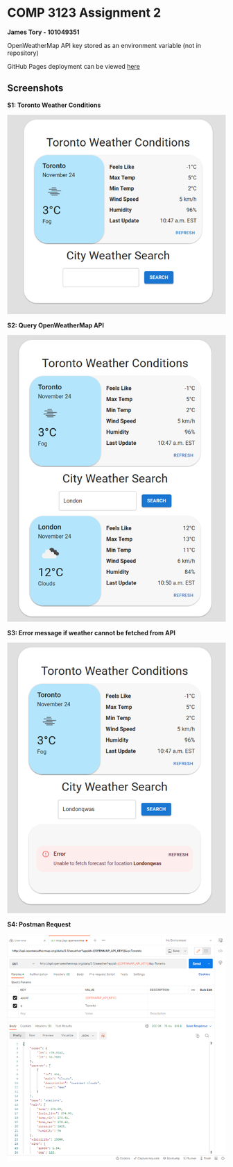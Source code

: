 # COMP 3123 Assignment 2

**James Tory - 101049351**

OpenWeatherMap API key stored as an environment variable (not in repository)

GitHub Pages deployment can be viewed [here](https://jamest11.github.io/101049351_comp3123_labtest2/)

## Screenshots

**S1: Toronto Weather Conditions**

![Screenshot 1](screenshots/s1.png?raw=true)

**S2: Query OpenWeatherMap API**

![Screenshot 2](screenshots/s2.png?raw=true)

**S3: Error message if weather cannot be fetched from API**

![Screenshot 3](screenshots/s3.png?raw=true)

**S4: Postman Request**

![Screenshot 4](screenshots/s4.png?raw=true)

